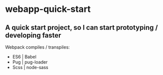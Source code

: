 # webapp-quick-start

## A quick start project, so I can start prototyping / developing faster

Webpack compiles / transpiles:
* ES6 	| Babel
* Pug 	| pug-loader
* Scss 	| node-sass
